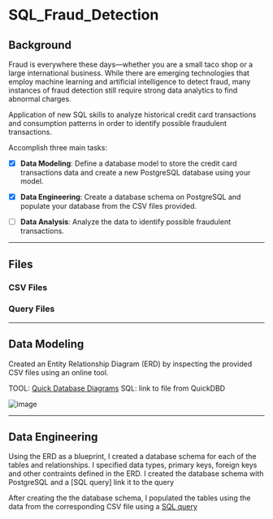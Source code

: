 # SQL_Fraud_Detection

## Background
Fraud is everywhere these days—whether you are a small taco shop or a large international business. While there are emerging technologies that employ machine learning and artificial intelligence to detect fraud, many instances of fraud detection still require strong data analytics to find abnormal charges.

Application of new SQL skills to analyze historical credit card transactions and consumption patterns in order to identify possible fraudulent transactions.

Accomplish three main tasks:

- [x] **Data Modeling**: Define a database model to store the credit card transactions data and create a new PostgreSQL database using your model.

- [x] **Data Engineering**: Create a database schema on PostgreSQL and populate your database from the CSV files provided.

- [ ] **Data Analysis**: Analyze the data to identify possible fraudulent transactions.

---

## Files

### CSV Files
### Query Files

---

## Data Modeling

Created an Entity Relationship Diagram (ERD) by inspecting the provided CSV files using an online tool.

TOOL: [Quick Database Diagrams]()
SQL: link to file from QuickDBD

![image](https://github.com/user-attachments/assets/a733b704-031b-4e01-8995-3aa253cf650c)

---

## Data Engineering

Using the ERD as a blueprint, I created a database schema for each of the tables and relationships. I specified data types, primary keys, foreign keys and other contraints defined in the ERD. I created the database schema with PostgreSQL and a [SQL query] link it to the query

After creating the the database schema, I populated the tables using the data from the corresponding CSV file using a [SQL query](link)



